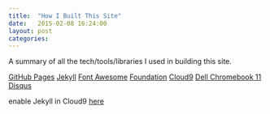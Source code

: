 ```yaml
---
title:  "How I Built This Site"
date:   2015-02-08 16:24:00
layout: post
categories:
---
```


A summary of all the tech/tools/libraries I used in building this site.

[GitHub Pages](https://pages.github.com/)
[Jekyll](http://jekyllrb.com/)
[Font Awesome](https://fortawesome.github.io/Font-Awesome/)
[Foundation](http://foundation.zurb.com/)
[Cloud9](https://c9.io/)
[Dell Chromebook 11](http://www.dell.com/uk/business/p/chromebook-11/pd)
[Disqus](https://disqus.com/)

enable Jekyll in Cloud9 [here](https://docs.c9.io/frameworks_jekyll.html)